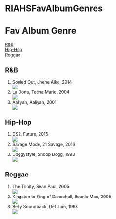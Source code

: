 # RIAHSFavAlbumGenres
<html> 
  <head> 
    <title>Mariah's Favs</title> 
    </head>
      <body> 
        <h1 id="top">Fav Album Genre</h2>
        <a href="#R&B">R&B</a><br/>
        <a href="#Hip-Hop">Hip-Hop</a><br/>
        <a href="#reggae">Reggae</a><br/>
  </body>
</html> 
<h2 id="R&B">R&B</h2>
<ol>
<li>Souled Out, Jhene Aiko, 2014</li>
  <img src="https://upload.wikimedia.org/wikipedia/en/b/b4/Jheneaiko_souledout.png"/>
  <li>La Dona, Teena Marie, 2004</li>
  <img src="http://images.junostatic.com/full/CS2509730-02A-BIG.jpg"/>
  <li>Aaliyah, Aaliyah, 2001</li>
  <img src="http://cps-static.rovicorp.com/3/JPG_500/MI0002/535/MI0002535819.jpg?partner=allrovi.com"/>
 </ol>
  <h2 id="Hip-Hop">Hip-Hop</h2>
    <ol>
      <li>DS2, Future, 2015</li> 
      <img src="https://upload.wikimedia.org/wikipedia/en/2/29/DS2_by_Future.jpg"/>
      <li>Savage Mode, 21 Savage, 2016</li>
      <img src= "http://cdn2.pitchfork.com/albums/23534/homepage_large.ae9b1153.jpg"/>
      <li>Doggystyle, Snoop Dogg, 1993</li> 
      <img src="https://upload.wikimedia.org/wikipedia/en/6/63/SnoopDoggyDoggDoggystyle.jpg"/>
    </ol>
<h2 id="reggae">Reggae</h2> 
<ol>
<li>The Trinity, Sean Paul, 2005</li> 
  <img src="https://i.ytimg.com/vi/2R71ifLaXK0/hqdefault.jpg"/>
  <li>Kingston to King of Dancehall, Beenie Man, 2005</li>
  <img src="https://images-na.ssl-images-amazon.com/images/I/61W7ZJD1TRL.jpg" />
  <li>Belly Soundtrack, Def Jam, 1998</li>
  <img src= "https://upload.wikimedia.org/wikipedia/en/d/d1/Belly_st.jpg"/>
</ol>

